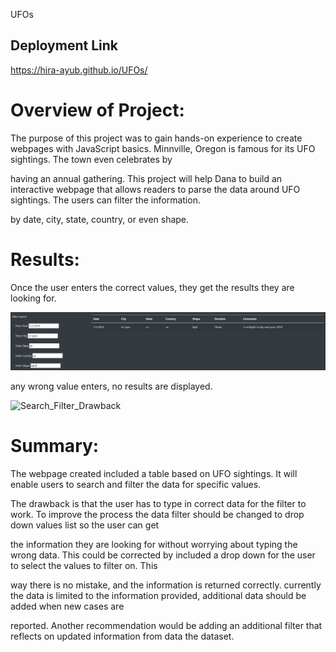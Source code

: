 UFOs
## Deployment Link

https://hira-ayub.github.io/UFOs/

# Overview of Project:

The purpose of this project was to gain hands-on experience to create webpages with JavaScript basics. Minnville, Oregon is famous for its UFO sightings. The town even celebrates by 

having an annual gathering. This project will help Dana to build an interactive webpage that allows readers to parse the data around UFO sightings. The users can filter the information.

by date, city, state, country, or even shape.

# Results:

Once the user enters the correct values, they get the results they are looking for.

![Search_Filter](static/images/Search1.PNG)

any wrong value enters, no results are displayed.

![Search_Filter_Drawback](statis/images/Search2.PNG)

# Summary:

The webpage created included a table based on UFO sightings. It will enable users to search and filter the data for specific values. 

The drawback is that the user has to type in correct data for the filter to work. To improve the process the data filter should be changed to drop down values list so the user can get 

the information they are looking for without worrying about typing the wrong data. This could be corrected by included a drop down for the user to select the values to filter on. This 

way there is no mistake, and the information is returned correctly. currently the data is limited to the information provided, additional data should be added when new cases are 

reported. Another recommendation would be adding an additional filter that reflects on updated information from data the dataset.
